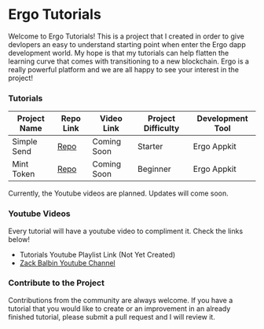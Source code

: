 # Ergo Tutorials

Welcome to Ergo Tutorials! This is a project that I created in order to give devlopers an easy to understand starting point when enter the Ergo dapp development world. My hope is that my tutorials can help flatten the learning curve that comes with transitioning to a new blockchain. Ergo is a really powerful platform and we are all happy to see your interest in the project!

### Tutorials

Project Name | Repo Link | Video Link | Project Difficulty | Development Tool |
| --- | --- | --- | --- | --- |
| Simple Send | [Repo](https://github.com/zackbalbin/ErgoTutorials/tree/master/simplesend) | Coming Soon | Starter | Ergo Appkit |
| Mint Token  | [Repo](https://github.com/zackbalbin/ErgoTutorials/tree/master/minttoken) | Coming Soon | Beginner | Ergo Appkit |

Currently, the Youtube videos are planned. Updates will come soon.

### Youtube Videos

Every tutorial will have a youtube video to compliment it. Check the links below!

- Tutorials Youtube Playlist Link (Not Yet Created)
- [Zack Balbin Youtube Channel](https://www.youtube.com/channel/UCUepypCowgIudNpfbJKPrxw)


### Contribute to the Project

Contributions from the community are always welcome. If you have a tutorial that you would like to create or an improvement in an already finished tutorial, please submit a pull request and I will review it. 
